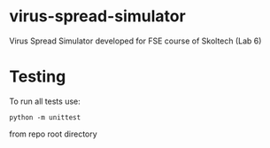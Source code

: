 # virus-spread-simulator
Virus Spread Simulator developed for FSE course of Skoltech (Lab 6)


# Testing
To run all tests use:
	
	python -m unittest
from repo root directory
